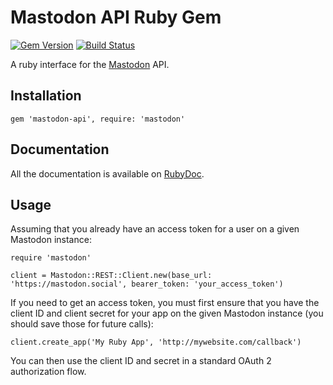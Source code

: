 Mastodon API Ruby Gem
=====================

[![Gem Version](http://img.shields.io/gem/v/mastodon-api.svg)][gem]
[![Build Status](http://img.shields.io/travis/tootsuite/mastodon-api.svg)][travis]

[gem]: https://rubygems.org/gems/mastodon-api
[travis]: https://travis-ci.org/tootsuite/mastodon-api

A ruby interface for the [Mastodon](https://github.com/tootsuite/mastodon) API.

## Installation

    gem 'mastodon-api', require: 'mastodon'

## Documentation

All the documentation is available on [RubyDoc](http://www.rubydoc.info/gems/mastodon-api/Mastodon/REST/API).

## Usage

Assuming that you already have an access token for a user on a given Mastodon instance:

    require 'mastodon'

    client = Mastodon::REST::Client.new(base_url: 'https://mastodon.social', bearer_token: 'your_access_token')

If you need to get an access token, you must first ensure that you have the client ID and client secret for your app on the given Mastodon instance (you should save those for future calls):

    client.create_app('My Ruby App', 'http://mywebsite.com/callback')

You can then use the client ID and secret in a standard OAuth 2 authorization flow.
